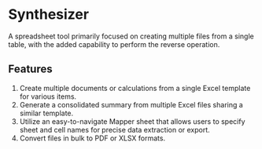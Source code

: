 # Synthesizer
A spreadsheet tool primarily focused on creating multiple files from a single table, with the added capability to perform the reverse operation.

## Features

1. Create multiple documents or calculations from a single Excel template for various items.
2. Generate a consolidated summary from multiple Excel files sharing a similar template.
3. Utilize an easy-to-navigate Mapper sheet that allows users to specify sheet and cell names for precise data extraction or export.
4. Convert files in bulk to PDF or XLSX formats.